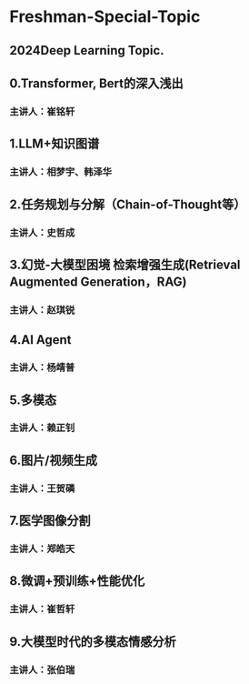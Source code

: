 # Freshman-Special-Topic
##  2024Deep Learning Topic.

## 0.Transformer, Bert的深入浅出
### 主讲人：崔铭轩


## 1.LLM+知识图谱
### 主讲人：相梦宇、韩泽华

## 2.任务规划与分解（Chain-of-Thought等） 
### 主讲人：史哲成

## 3.幻觉-大模型困境 检索增强生成(Retrieval Augmented Generation，RAG) 
### 主讲人：赵琪锐

## 4.AI Agent 
### 主讲人：杨靖普

## 5.多模态 
### 主讲人：赖正钊

## 6.图片/视频生成 
### 主讲人：王贺磷

## 7.医学图像分割 
### 主讲人：郑皓天

## 8.微调+预训练+性能优化 
### 主讲人：崔哲轩

## 9.大模型时代的多模态情感分析 
### 主讲人：张伯瑞

